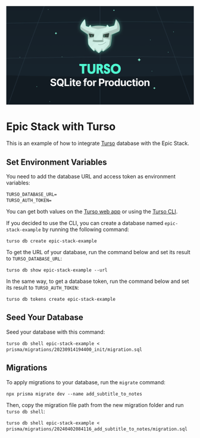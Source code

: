 <img alt="Turso Logo" src="https://github.com/tursodatabase/.github/raw/main/profile/turso-banner.png" width="1000">

# Epic Stack with Turso


This is an example of how to integrate [Turso](https://turso.tech/) database with the Epic Stack.

## Set Environment Variables
You need to add the database URL and access token as environment variables:

```
TURSO_DATABASE_URL=
TURSO_AUTH_TOKEN=
```

You can get both values on the [Turso web app](https://turso.tech/app/databases) or using the [Turso CLI](https://docs.turso.tech/cli/introduction).

If you decided to use the CLI, you can create a database named `epic-stack-example` by running the following command:

```
turso db create epic-stack-example
```

To get the URL of your database, run the command below and set its result to `TURSO_DATABASE_URL`:

```
turso db show epic-stack-example --url
```

In the same way, to get a database token, run the command below and set its result to  `TURSO_AUTH_TOKEN`:

```
turso db tokens create epic-stack-example
```

## Seed Your Database

Seed your database with this command:

```
turso db shell epic-stack-example < prisma/migrations/20230914194400_init/migration.sql
```

## Migrations

To apply migrations to your database, run the `migrate` command:

```
npx prisma migrate dev --name add_subtitle_to_notes
```

Then, copy the migration file path from the new migration folder and run `turso db shell`:

```
turso db shell epic-stack-example < prisma/migrations/20240402084116_add_subtitle_to_notes/migration.sql
```
